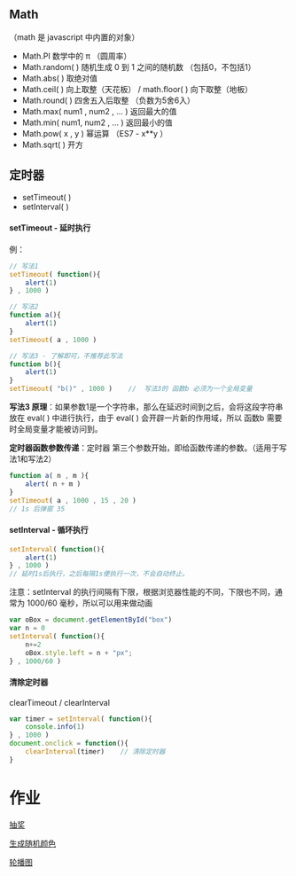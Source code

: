 ## Math 

（math 是 javascript 中内置的对象）

- Math.PI    数学中的 π （圆周率）
- Math.random( )  随机生成 0 到 1 之间的随机数 （包括0，不包括1）
- Math.abs( )   取绝对值
- Math.ceil( ) 向上取整（天花板）   /    math.floor( ) 向下取整（地板）
- Math.round( )  四舍五入后取整  （负数为5舍6入）
- Math.max( num1 , num2 , ... )  返回最大的值
- Math.min( num1, num2 , ... )  返回最小的值 
- Math.pow( x , y )   幂运算  （ES7 -  x**y  ）
- Math.sqrt(  )  开方  





## 定时器

- setTimeout( ) 
- setInterval( ) 

#### setTimeout  -  延时执行

例：

```js
// 写法1
setTimeout( function(){
    alert(1)
} , 1000 )

// 写法2
function a(){
    alert(1)
}
setTimeout( a , 1000 )

// 写法3 - 了解即可，不推荐此写法
function b(){  
    alert(1)
}
setTimeout( "b()" , 1000 )    //  写法3的 函数b 必须为一个全局变量
```

**写法3 原理**：如果参数1是一个字符串，那么在延迟时间到之后，会将这段字符串放在 eval( ) 中进行执行，由于 eval( ) 会开辟一片新的作用域，所以 函数b 需要时全局变量才能被访问到。

**定时器函数参数传递**：定时器 第三个参数开始，即给函数传递的参数。（适用于写法1和写法2）

```js
function a( n , m ){
    alert( n + m )
}
setTimeout( a , 1000 , 15 , 20 )
// 1s 后弹窗 35
```

#### setInterval -  循环执行

```js
setInterval( function(){
    alert(1)
} , 1000 )
// 延时1s后执行，之后每隔1s便执行一次，不会自动终止。
```

注意：setInterval 的执行间隔有下限，根据浏览器性能的不同，下限也不同，通常为 1000/60 毫秒，所以可以用来做动画

```js
var oBox = document.getElementById("box")
var n = 0
setInterval( function(){
    n+=2
    oBox.style.left = n + "px";
} , 1000/60 )
```

#### 清除定时器

clearTimeout / clearInterval

```js
var timer = setInterval( function(){
    console.info(1)
} , 1000 )
document.onclick = function(){
    clearInterval(timer)    // 清除定时器
}
```



# 作业

[抽奖](https://gitrty.github.io/js-work/21-%E4%B8%AD%E5%A5%96%E6%A6%82%E7%8E%87.html)

[生成随机颜色](https://gitrty.github.io/js-work/22-%E7%94%9F%E6%88%90%E9%9A%8F%E6%9C%BA%E9%A2%9C%E8%89%B2.html)

[轮播图](https://gitrty.github.io/js-work/23-%E8%BD%AE%E6%92%AD%E5%9B%BE.html)

